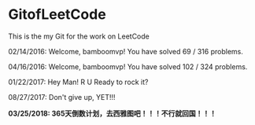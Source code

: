 # GitofLeetCode
This is the my Git for the work on LeetCode

02/14/2016:
Welcome, bamboomvp! You have solved 69 / 316 problems.

04/16/2016:
Welcome, bamboomvp! You have solved 102 / 324 problems.

01/22/2017:
Hey Man! R U Ready to rock it?

08/27/2017:
Don't give up, YET!!!

<b>
03/25/2018:
365天倒数计划，去西雅图吧！！！不行就回国！！！
</b>
